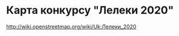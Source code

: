 Карта конкурсу "Лелеки 2020"
===================

http://wiki.openstreetmap.org/wiki/Uk:Лелеки_2020
